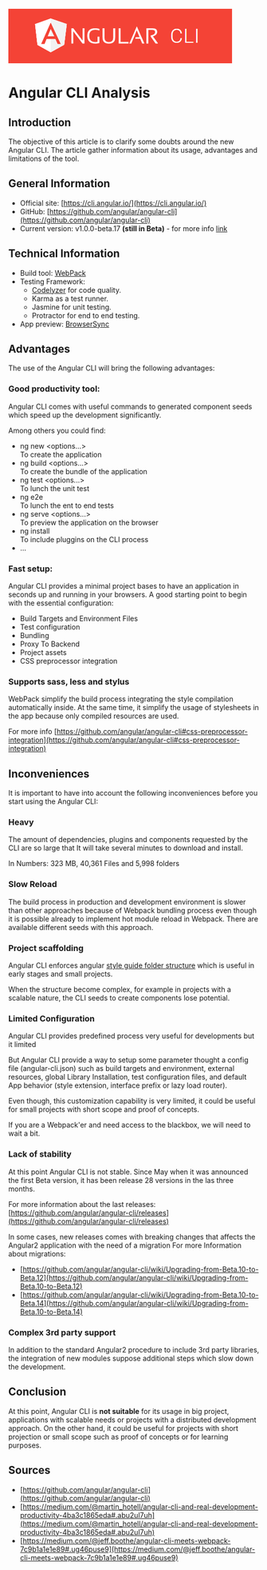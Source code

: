 ![](assets/angular_cli_logo.png)

# Angular CLI Analysis

## Introduction 

The objective of this article is to clarify some doubts around the new Angular CLI. The article gather information about its usage, advantages and limitations of the tool.  

## General Information
* Official site: [https://cli.angular.io/](https://cli.angular.io/)
* GitHub:  [https://github.com/angular/angular-cli](https://github.com/angular/angular-cli)
* Current version: v1.0.0-beta.17 **(still in Beta)** - for more info [link](https://github.com/angular/angular-cli/releases)

## Technical Information
* Build tool: [WebPack](https://webpack.github.io/)
* Testing Framework: 
    * [Codelyzer](https://github.com/mgechev/codelyzer) for code quality.
    * Karma as a test runner.
    * Jasmine for unit testing.
    * Protractor for end to end testing.
* App preview: [BrowserSync](https://www.browsersync.io/)

## Advantages 

The use of the Angular CLI will bring the following advantages:

### Good productivity tool:

Angular CLI comes with useful commands to generated component seeds which speed up the development significantly.

Among others you could find:  

* ng new <app-name> <options...>    
    To create the application
* ng build <options...>   
    To create the bundle of the application 
* ng test <options...>   
    To lunch the unit test 
* ng e2e  
    To lunch the ent to end tests
* ng serve <options...>   
    To preview the application on the browser
* ng install <addon-name>   
    To include pluggins on the CLI process 
* ...

### Fast setup:

Angular CLI provides a minimal project bases to have an application in seconds up and running in your browsers.
A good starting point to begin with the essential configuration:
* Build Targets and Environment Files
* Test configuration
* Bundling
* Proxy To Backend
* Project assets
* CSS preprocessor integration
    
### Supports sass, less and stylus 

WebPack simplify the build process integrating the style compilation automatically inside. 
At the same time, it simplify the usage of stylesheets in the app because only compiled resources are used. 

For more info [https://github.com/angular/angular-cli#css-preprocessor-integration](https://github.com/angular/angular-cli#css-preprocessor-integration)

## Inconveniences

It is important to have into account the following inconveniences before you start using the Angular CLI:

### Heavy

The amount of dependencies, plugins and components requested by the CLI are so large that It will take several minutes to download and install. 

In Numbers: 323 MB,  40,361 Files and 5,998 folders

### Slow Reload

The build process in production and development environment is slower than other approaches because of Webpack bundling process even though it is possible already to implement hot module reload in Webpack.
There are available different seeds with this approach. 

### Project scaffolding

Angular CLI enforces angular [style guide folder structure](https://angular.io/styleguide#!#application-structure) which is useful in early stages and small projects.

When the structure become complex, for example in projects with a scalable nature, the CLI seeds to create components lose potential.   

### Limited Configuration

Angular CLI provides predefined process very useful for developments but it limited 

But Angular CLI provide a way to setup some parameter thought a config file (angular-cli.json) such as build targets and environment, external resources, global Library Installation, test configuration files, and default App behavior (style extension, interface prefix or lazy load router). 

Even though, this customization capability is very limited, it could be useful for small projects with short scope and proof of concepts.

If you are a Webpack'er and need access to the blackbox, we will need to wait a bit. 

### Lack of stability

At this point Angular CLI is not stable. Since May when it was announced the first Beta version, it has been release 28 versions in the las three months.

For more information about the last releases: [https://github.com/angular/angular-cli/releases](https://github.com/angular/angular-cli/releases)

In some cases, new releases comes with breaking changes that affects the Angular2 application with the need of a migration 
For more Information about migrations: 

* [https://github.com/angular/angular-cli/wiki/Upgrading-from-Beta.10-to-Beta.12](https://github.com/angular/angular-cli/wiki/Upgrading-from-Beta.10-to-Beta.12)
* [https://github.com/angular/angular-cli/wiki/Upgrading-from-Beta.10-to-Beta.14](https://github.com/angular/angular-cli/wiki/Upgrading-from-Beta.10-to-Beta.14)

### Complex 3rd party support

In addition to the standard Angular2 procedure to include 3rd party libraries, the integration of new modules suppose additional steps which slow down the development. 

## Conclusion

At this point, Angular CLI is **not suitable** for its usage in big project, applications with scalable needs or projects with a distributed development approach.
On the other hand, it could be useful for projects with short projection or small scope such as proof of concepts or for learning purposes.  

## Sources

* [https://github.com/angular/angular-cli](https://github.com/angular/angular-cli)
* [https://medium.com/@martin_hotell/angular-cli-and-real-development-productivity-4ba3c1865eda#.abu2ul7uh](https://medium.com/@martin_hotell/angular-cli-and-real-development-productivity-4ba3c1865eda#.abu2ul7uh)
* [https://medium.com/@jeff.boothe/angular-cli-meets-webpack-7c9b1a1e1e89#.ug46puse9](https://medium.com/@jeff.boothe/angular-cli-meets-webpack-7c9b1a1e1e89#.ug46puse9)